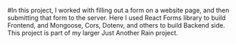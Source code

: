 #In this project, I worked with filling out a form on a website page, and then submitting that form to the server. Here I used React Forms library to build Frontend, and Mongoose, Cors, Dotenv, and others to build Backend side.
This project is part of my larger Just Another Rain project. 